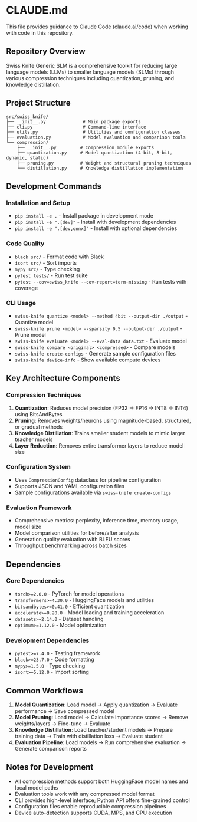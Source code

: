 # CLAUDE.md

This file provides guidance to Claude Code (claude.ai/code) when working with code in this repository.

## Repository Overview

Swiss Knife Generic SLM is a comprehensive toolkit for reducing large language models (LLMs) to smaller language models (SLMs) through various compression techniques including quantization, pruning, and knowledge distillation.

## Project Structure

```
src/swiss_knife/
├── __init__.py              # Main package exports
├── cli.py                   # Command-line interface
├── utils.py                 # Utilities and configuration classes
├── evaluation.py            # Model evaluation and comparison tools
└── compression/
    ├── __init__.py         # Compression module exports
    ├── quantization.py     # Model quantization (4-bit, 8-bit, dynamic, static)
    ├── pruning.py          # Weight and structural pruning techniques
    └── distillation.py     # Knowledge distillation implementation
```

## Development Commands

### Installation and Setup
- `pip install -e .` - Install package in development mode
- `pip install -e ".[dev]"` - Install with development dependencies
- `pip install -e ".[dev,onnx]"` - Install with optional dependencies

### Code Quality
- `black src/` - Format code with Black
- `isort src/` - Sort imports
- `mypy src/` - Type checking
- `pytest tests/` - Run test suite
- `pytest --cov=swiss_knife --cov-report=term-missing` - Run tests with coverage

### CLI Usage
- `swiss-knife quantize <model> --method 4bit --output-dir ./output` - Quantize model
- `swiss-knife prune <model> --sparsity 0.5 --output-dir ./output` - Prune model
- `swiss-knife evaluate <model> --eval-data data.txt` - Evaluate model
- `swiss-knife compare <original> <compressed>` - Compare models
- `swiss-knife create-configs` - Generate sample configuration files
- `swiss-knife device-info` - Show available compute devices

## Key Architecture Components

### Compression Techniques
1. **Quantization**: Reduces model precision (FP32 → FP16 → INT8 → INT4) using BitsAndBytes
2. **Pruning**: Removes weights/neurons using magnitude-based, structured, or gradual methods  
3. **Knowledge Distillation**: Trains smaller student models to mimic larger teacher models
4. **Layer Reduction**: Removes entire transformer layers to reduce model size

### Configuration System
- Uses `CompressionConfig` dataclass for pipeline configuration
- Supports JSON and YAML configuration files
- Sample configurations available via `swiss-knife create-configs`

### Evaluation Framework
- Comprehensive metrics: perplexity, inference time, memory usage, model size
- Model comparison utilities for before/after analysis
- Generation quality evaluation with BLEU scores
- Throughput benchmarking across batch sizes

## Dependencies

### Core Dependencies
- `torch>=2.0.0` - PyTorch for model operations
- `transformers>=4.30.0` - HuggingFace models and utilities
- `bitsandbytes>=0.41.0` - Efficient quantization
- `accelerate>=0.20.0` - Model loading and training acceleration
- `datasets>=2.14.0` - Dataset handling
- `optimum>=1.12.0` - Model optimization

### Development Dependencies
- `pytest>=7.4.0` - Testing framework
- `black>=23.7.0` - Code formatting
- `mypy>=1.5.0` - Type checking
- `isort>=5.12.0` - Import sorting

## Common Workflows

1. **Model Quantization**: Load model → Apply quantization → Evaluate performance → Save compressed model
2. **Model Pruning**: Load model → Calculate importance scores → Remove weights/layers → Fine-tune → Evaluate
3. **Knowledge Distillation**: Load teacher/student models → Prepare training data → Train with distillation loss → Evaluate student
4. **Evaluation Pipeline**: Load models → Run comprehensive evaluation → Generate comparison reports

## Notes for Development

- All compression methods support both HuggingFace model names and local model paths
- Evaluation tools work with any compressed model format
- CLI provides high-level interface; Python API offers fine-grained control
- Configuration files enable reproducible compression pipelines
- Device auto-detection supports CUDA, MPS, and CPU execution